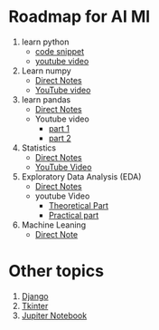 # Roadmap for AI Ml
1. learn python
    - [code snippet](./basics/)
    - [youtube video](https://youtube.com/playlist?list=PLGjplNEQ1it8-0CmoljS5yeV-GlKSUEt0&si=Hjo8TkyaOSD9v6fQ)
2. Learn numpy
    - [Direct Notes](./Jbooks/Numpy/readme.md)
    - [YouTube video](https://youtu.be/x7ULDYs4X84?si=j2ZcTN6lrNNl8nKM)
3. learn pandas
    - [Direct Notes](./Pandas/readme.md)
    - Youtube video
        - [part 1](https://youtu.be/qrMnoY8qBJM?si=8TlQOj8tv0xIc-dc)
        - [part 2](https://youtu.be/0T9qhK5wBqI?si=Me_r3vHYk7iVhqsb)
4. Statistics
    - [Direct Notes](./Statistics/Readme.md)
    - [YouTube Video](https://youtu.be/LZzq1zSL1bs?si=cEgnCOOzyB2fMyyw)
5. Exploratory Data Analysis (EDA)
    - [Direct Notes](./EDA/readdme.md)
    - youtube Video
        - [Theoretical Part](https://youtu.be/FNLLxYcUnow?si=TCtZwC4B_2ZVDBWN)
        - [Practical part](https://youtu.be/fHFOANOHwh8?si=dm8NoDXnD5lOZVT8)
6. Machine Leaning
    - [Direct Note](./MachineLearning/Readme.md)


# Other topics
1. [Django](./Django/Readme.md)
2. [Tkinter](./Tkinter/)
3. [Jupiter Notebook](./Jbooks/readme.md)